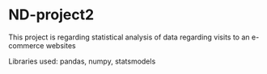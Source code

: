 # ND-project2

This project is regarding statistical analysis of data regarding visits to an e-commerce websites 

Libraries used: pandas, numpy, statsmodels
